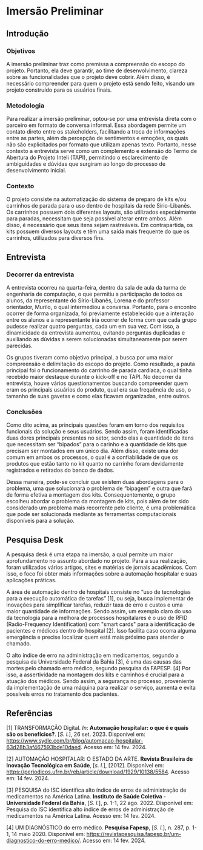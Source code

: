 # Imersão Preliminar

## Introdução

### Objetivos

A imersão preliminar traz como premissa a compreensão do escopo do projeto. Portanto, ela deve garantir, ao time de desenvolvimento, clareza sobre as funcionalidades que o projeto deve cobrir. Além disso, é necessário compreender para quem o projeto está sendo feito, visando um projeto construído para os usuários finais.

### Metodologia

Para realizar a imersão preliminar, optou-se por uma entrevista direta com o parceiro em formato de conversa informal. Essa abordagem permite um contato direto entre os stakeholders, facilitando a troca de informações entre as partes, além da percepção de sentimentos e emoções, os quais não são explicitados por formato que utilizam apenas texto. Portanto, nesse contexto a entrevista serve como um complemento e extensão do Termo de Abertura do Projeto Inteli (TAPI), permitindo o esclarecimento de ambiguidades e dúvidas que surgiram ao longo do processo de desenvolvimento inicial.

### Contexto

O projeto consiste na automatização do sistema de preparo de kits e/ou carrinhos de parada para o uso dentro de hospitais da rede Sírio-Libanês. Os carrinhos possuem dois diferentes layouts, são utilizados especialmente para paradas, necessitam que seja possível alterar entre ambos. Além disso, é necessário que seus itens sejam rastreáveis. Em contrapartida, os kits possuem diversos layouts e têm uma saída mais frequente do que os carrinhos, utilizados para diversos fins.

## Entrevista

### Decorrer da entrevista

A entrevista ocorreu na quarta-feira, dentro da sala de aula da turma de engenharia de computação, o que permitiu a participação de todos os alunos, da representante do Sírio-Libanês, Lorena e do professor orientador, Murilo, o qual intermediou a conversa. Portanto, para o encontro ocorrer de forma organizada, foi previamente estabelecido que a interação entre os alunos e a representante iria ocorrer de forma com que cada grupo pudesse realizar quatro perguntas, cada um em sua vez. Com isso, a dinamicidade da entrevista aumentou, evitando perguntas duplicadas e auxiliando as dúvidas a serem solucionadas simultaneamente por serem parecidas.

Os grupos tiveram como objetivo principal, a busca por uma maior compreensão e delimitação do escopo do projeto. Como resultado, a pauta principal foi o funcionamento do carrinho de parada cardíaca, o qual tinha recebido maior destaque durante o kick-off e no TAPI. No decorrer da entrevista, houve vários questionamentos buscando compreender quem eram os principais usuários do produto, qual era sua frequência de uso, o tamanho de suas gavetas e como elas ficavam organizadas, entre outros.

### Conclusões

Como dito acima, as principais questões foram em torno dos requisitos funcionais da solução e seus usuários. Sendo assim, foram identificadas duas dores principais presentes no setor, sendo elas a quantidade de itens que necessitam ser “bipados” para o carinho e a quantidade de kits que precisam ser montados em um único dia. Além disso, existe uma dor comum em ambos os processos, o qual é a confiabilidade de que os produtos que estão tanto no kit quanto no carrinho foram devidamente registrados e retirados do banco de dados.

Dessa maneira, pode-se concluir que existem duas abordagens para o problema, uma que solucionará o problema de “bipagem” e outra que fará de forma efetiva a montagem dos kits. Consequentemente, o grupo escolheu abordar o problema da montagem de kits, pois além de ter sido considerado um problema mais recorrente pelo cliente, é uma problemática que pode ser solucionada mediante as ferramentas computacionais disponíveis para a solução.

## Pesquisa Desk

A pesquisa desk é uma etapa na imersão, a qual permite um maior aprofundamento no assunto abordado no projeto. Para a sua realização, foram utilizados vários artigos, sites e matérias de jornais acadêmicos. Com isso, o foco foi obter mais informações sobre a automação hospitalar e suas aplicações práticas.

A área de automação dentro de hospitais consiste no “uso de tecnologias para a execução automática de tarefas” [1], ou seja, busca implementar de inovações para simplificar tarefas, reduzir taxa de erro e custos e uma maior quantidade de informações. Sendo assim, um exemplo claro do uso da tecnologia para a melhora de processos hospitalares é o uso de RFID (Radio-Frequency Identification) com "smart cards" para a identificação de pacientes e médicos dentro do hospital [2]. Isso facilita caso ocorra alguma emergência e precise localizar quem está mais próximo para atender o chamado.

O alto índice de erro na administração em medicamentos, segundo a pesquisa da Universidade Federal da Bahia [3], é uma das causas das mortes pelo chamado erro médico, segundo pesquisa da FAPESP. [4] Por isso, a assertividade na montagem dos kits e carrinhos é crucial para a atuação dos médicos. Sendo assim, a segurança no processo, proveniente da implementação de uma máquina para realizar o serviço, aumenta e evita possíveis erros no tratamento dos pacientes.

## Referências

[1] TRANSFORMAÇÃO Digital. *In*: **Automação hospitalar: o que é e quais são os benefícios?**. [*S. l.*], 26 set. 2023. Disponível em: https://www.sydle.com/br/blog/automacao-hospitalar-63d28b3af467593bde10daed. Acesso em: 14 fev. 2024.

[2] AUTOMAÇÃO HOSPITALAR: O ESTADO DA ARTE. **Revista Brasileira de Inovação Tecnológica em Saúde**, [*s. l.*], [2012]. Disponível em: https://periodicos.ufrn.br/reb/article/download/1929/10138/5584. Acesso em: 14 fev. 2024.

[3] PESQUISA do ISC identifica alto índice de erros de administração de medicamentos na América Latina. **Instituto de Saúde Coletiva - Universidade Federal da Bahia**, [*S. l.*], p. 1-1, 22 ago. 2022. Disponível em: Pesquisa do ISC identifica alto índice de erros de administração de medicamentos na América Latina. Acesso em: 14 fev. 2024.

[4] UM DIAGNÓSTICO do erro médico. **Pesquisa Fapesp**, [*S. l.*], n. 287, p. 1-1, 14 maio 2020. Disponível em: https://revistapesquisa.fapesp.br/um-diagnostico-do-erro-medico/. Acesso em: 14 fev. 2024.
